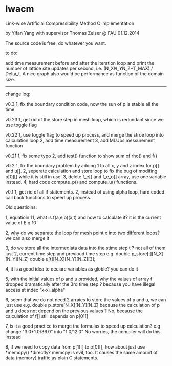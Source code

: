 lwacm
=====

Link-wise Artificial Compressibility Method C implementation

by Yifan Yang with supervisor Thomas Zeiser @ FAU   01.12.2014

The source code is free, do whatever you want.


to do:

add time measurement before and after the iteration loop and print the number of lattice site
updates per second, i.e. (N_X*N_Y*N_Z*T_MAX) / Delta_t. A nice graph also would be
performance as function of the domain size.

________________________________________________________________________________________________

change log:

v0.3
1, fix the boundary condition code, now the sun of p is stable all the time


v0.23
1, get rid of the store step in mesh loop, which is redundant since we use toggle flag

v0.22
1, use toggle flag to speed up process, and merge the stroe loop into calculation loop
2, add time measurement
3, add MLUps messurement function


v0.21
1, fix some typo
2, add test() function to show sum of rho() and f()

v0.2
1, fix the boundary problem by adding 1 to all x, y and z index for p[] and u[].
2, seperate calculation and store loop to fix the bug of modifing p[0][] while it is still in use.
3, delete f_e[] and f_e_o[] array, use one variable instead.
4, hard code compute_p() and compute_u() functions.

v0.1
1, get rid of all if statements.
2, instead of using alpha loop, hard coded call back functions to speed up process.


Old questioins:

1, equatioin 11, what is f(a,e,o)(x,t) and how to calculate it?
   it is the current value of E.q 10

2, why do we separate the loop for mesh point x into two different loops?
   we can also merge it

3, do we store all the intermediata data into the stime step t ?
   not all of them just 2, current time step and previoud time step
   e.g. double p_store[t][N_X][N_Y][N_Z]  double u[t][N_X][N_Y][N_Z][3];
   
4, it is a good idea to declare variables as globle?
   you can do it

5, with the initial values of p and u provided, why the values of array f dropped dramatically after the 3rd time step ?
   because you have illegal access at index "x-xi_alpha"

6, seem that we do not need 2 arraies to store the values of p and u, we can just use e.g. double p_store[N_X][N_Y][N_Z]
   because the calculation of p and u does not depend on the previous values ?
   No, because the calculation of f[] still depends on p[0][]

7, is it a good practice to merge the formulas to speed up calculation? e.g change "3.0*1.0/36.0" into "1.0/12.0"
   No worries, the compiler will do this instead

8, if we need to copy data from p[1][] to p[0][], how about just use *memcpy() *directly?
   memcpy is evil, too. It causes the same amount of data (memory) traffic as plain C statements.





